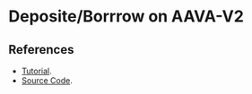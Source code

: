 # Deposite/Borrrow on AAVA-V2
## References
* [Tutorial](https://github.com/smartcontractkit/full-blockchain-solidity-course-js#lesson-13-hardhat-defi--aave).
* [Source Code](https://github.com/PatrickAlphaC/hardhat-defi-fcc).

